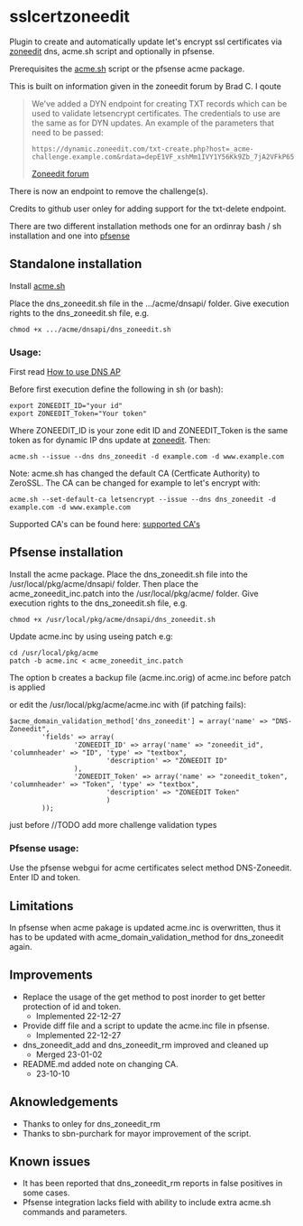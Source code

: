 # sslcertzoneedit

Plugin to create and automatically update let's encrypt ssl certificates via [zoneedit](https://www.zoneedit.com/) dns, acme.sh script and optionally in pfsense.

Prerequisites the [acme.sh](https://github.com/acmesh-official/acme.sh) script or the pfsense acme package.

This is built on information given in the zoneedit forum by Brad C. I qoute
>We've added a DYN endpoint for creating TXT records which can be used to validate letsencrypt certificates.
>The credentials to use are the same as for DYN updates. An example of the parameters that need to be passed:
>```
>https://dynamic.zoneedit.com/txt-create.php?host=_acme-challenge.example.com&rdata=depE1VF_xshMm1IVY1Y56Kk9Zb_7jA2VFkP65WuNgu8W
>```
>[Zoneedit forum](https://forum.zoneedit.com/index.php?threads/automating-changes-of-txt-records-in-dns.7394/post-19772)

There is now an endpoint to remove the challenge(s).

Credits to github user onley for adding support for the txt-delete endpoint.


There are two different installation methods one for an ordinray bash / sh installation and one into [pfsense](https://www.pfsense.org/download/)

## Standalone installation
Install [acme.sh](https://github.com/acmesh-official/acme.sh)

Place the dns_zoneedit.sh file in the .../acme/dnsapi/ folder.
Give execution rights to the dns_zoneedit.sh file, e.g.
```
chmod +x .../acme/dnsapi/dns_zoneedit.sh
```

### Usage:
First read [How to use DNS AP](https://github.com/acmesh-official/acme.sh/wiki/dnsapi)

Before first execution define the following in sh (or bash):
```
export ZONEEDIT_ID="your id"
export ZONEEDIT_Token="Your token"
```
Where ZONEEDIT_ID is your zone edit ID and ZONEEDIT_Token is the same token as for dynamic IP dns update at [zoneedit](https://www.zoneedit.com/).
Then:
```
acme.sh --issue --dns dns_zoneedit -d example.com -d www.example.com
```
Note: acme.sh has changed the default CA (Certficate Authority) to ZeroSSL. The CA can be changed for example to let's encrypt with:

```
acme.sh --set-default-ca letsencrypt --issue --dns dns_zoneedit -d example.com -d www.example.com
```

Supported CA's can be found here: [supported CA's ](https://github.com/acmesh-official/acme.sh#supported-ca)


## Pfsense installation
Install the acme package. Place the dns_zoneedit.sh file into the /usr/local/pkg/acme/dnsapi/ folder.
Then place the acme_zoneedit_inc.patch into the /usr/local/pkg/acme/ folder.
Give execution rights to the dns_zoneedit.sh file, e.g.
```
chmod +x /usr/local/pkg/acme/dnsapi/dns_zoneedit.sh
```

Update acme.inc by using useing patch e.g:
```
cd /usr/local/pkg/acme
patch -b acme.inc < acme_zoneedit_inc.patch
```
The option b creates a backup file (acme.inc.orig) of acme.inc before patch is applied 


or edit the /usr/local/pkg/acme/acme.inc with (if patching fails):
```
$acme_domain_validation_method['dns_zoneedit'] = array('name' => "DNS-Zoneedit",
        'fields' => array(
                'ZONEEDIT_ID' => array('name' => "zoneedit_id", 'columnheader' => "ID", 'type' => "textbox",
                        'description' => "ZONEEDIT ID"
                ),
                'ZONEEDIT_Token' => array('name' => "zoneedit_token", 'columnheader' => "Token", 'type' => "textbox",
                        'description' => "ZONEEDIT Token"
                        )
        ));
```
just before //TODO add more challenge validation types



### Pfsense usage:
Use the pfsense webgui for acme certificates select method DNS-Zoneedit. Enter ID and token.

## Limitations
In pfsense when acme pakage is updated acme.inc is overwritten, thus it has to be updated with acme_domain_validation_method for dns_zoneedit again. 

## Improvements
* Replace the usage of the get method to post inorder to get better protection of id and token.
  - Implemented 22-12-27
* Provide diff file and a script to update the acme.inc file in pfsense. 
  - Implemented 22-12-27
* dns_zoneedit_add and dns_zoneedit_rm improved and cleaned up 
  - Merged 23-01-02
* README.md added note on changing CA.
  - 23-10-10

## Aknowledgements
* Thanks to onley for dns_zoneedit_rm
* Thanks to sbn-purchark for mayor improvement of the script.

## Known issues
* It has been reported that dns_zoneedit_rm reports in false positives in some cases.
* Pfsense integration lacks field with ability to include extra acme.sh commands and parameters.
